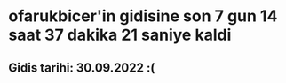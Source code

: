 # ofarukbicer'in gidisine son 7 gun 14 saat 37 dakika 21 saniye kaldi

## Gidis tarihi: 30.09.2022 :(